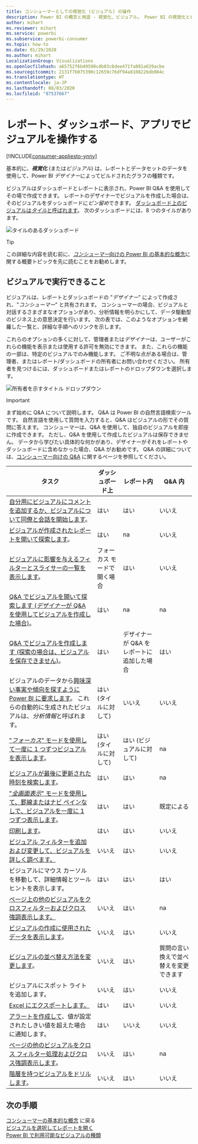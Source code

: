 ```yaml
---
title: コンシューマーとしての視覚化 (ビジュアル) の操作
description: Power BI の概念と用語 - 視覚化、ビジュアル。 Power BI の視覚化とビジュアルの概要。
author: mihart
ms.reviewer: mihart
ms.service: powerbi
ms.subservice: powerbi-consumer
ms.topic: how-to
ms.date: 01/29/2020
ms.author: mihart
LocalizationGroup: Visualizations
ms.openlocfilehash: a65752f6b49590c4b83c6dee471fa881a639acbe
ms.sourcegitcommit: 2131f7b075390c12659c76df94a8108226db084c
ms.translationtype: HT
ms.contentlocale: ja-JP
ms.lasthandoff: 08/03/2020
ms.locfileid: "87537667"
---
```

# <a name="interact-with-visuals-in-reports-dashboards-and-apps"></a>レポート、ダッシュボード、アプリでビジュアルを操作する

[!INCLUDE[consumer-appliesto-ynny](../includes/consumer-appliesto-ynny.md)]

基本的に、***視覚化*** (または*ビジュアル*) は、レポートとデータセットのデータを使用して、Power BI *デザイナー*によってビルドされたグラフの種類です。 

ビジュアルはダッシュボードとレポートに表示され、Power BI Q&A を使用してその場で作成できます。 レポートのデザイナーでビジュアルを作成した場合は、そのビジュアルをダッシュボードに*ピン留め*できます。 [ダッシュボード上のビジュアルは*タイル*と呼ばれます](end-user-tiles.md)。 次のダッシュボードには、8 つのタイルがあります。 

![タイルのあるダッシュボード](media/end-user-visualizations/power-bi-dashboard.png)

> [!TIP]
> この詳細な内容を読む前に、[*コンシューマー*向けの Power BI の基本的な概念](end-user-basic-concepts.md)に関する概要トピックを先に読むことをお勧めします。

## <a name="what-can-i-do-with-visuals"></a>ビジュアルで実行できること

ビジュアルは、レポートとダッシュボードの "*デザイナー*" によって作成され、"*コンシューマー*" と共有されます。 コンシューマーの場合、ビジュアルと対話するさまざまなオプションがあり、分析情報を明らかにして、データ駆動型のビジネス上の意思決定を行います。 次の表では、このようなオプションを網羅した一覧と、詳細な手順へのリンクを示します。

これらのオプションの多くに対して、管理者または*デザイナー*は、ユーザーがこれらの機能を表示または使用する許可を無効にできます。 また、これらの機能の一部は、特定のビジュアルでのみ機能します。  ご不明な点がある場合は、管理者、またはレポート/ダッシュボードの所有者にお問い合わせください。 所有者を見つけるには、ダッシュボードまたはレポートのドロップダウンを選択します。 

![所有者を示すタイトル ドロップダウン](media/end-user-visualizations/power-bi-owner.png)


> [!IMPORTANT]
> まず始めに Q&A について説明します。 Q&A は Power BI の自然言語検索ツールです。 自然言語を使用して質問を入力すると、Q&A はビジュアルの形でその質問に答えます。 コンシューマーは、Q&A を使用して、独自のビジュアルを即座に作成できます。 ただし、Q&A を使用して作成したビジュアルは保存できません。 データから学びたい具体的な何かがあり、デザイナーがそれをレポートやダッシュボードに含めなかった場合、Q&A がお勧めです。 Q&A の詳細については、[コンシューマー向けの Q&A](end-user-q-and-a.md) に関するページを参照してください。



|タスク  |ダッシュボード上  |レポート内  | Q&A 内
|---------|---------|---------|--------|
|[自分用にビジュアルにコメントを追加するか、ビジュアルについて同僚と会話を開始します](end-user-comment.md)。     |  はい       |   はい      |  いいえ  |
|[ビジュアルが作成されたレポートを開いて探索します](end-user-tiles.md)。     |    はい     |   na      |  いいえ |
|[ビジュアルに影響を与えるフィルターとスライサーの一覧を表示します](end-user-report-filter.md)。     |    フォーカス モードで開く場合     |   はい      |  いいえ |
|[Q&A でビジュアルを開いて探索します (*デザイナー*が Q&A を使用してビジュアルを作成した場合)](end-user-q-and-a.md)。     |   はい      |   na      |  na  |
|[Q&A でビジュアルを作成します (探索の場合は、ビジュアルを保存できません)](end-user-q-and-a.md)。     |   はい      |   デザイナーが Q&A をレポートに追加した場合      |  はい  |
|ビジュアルのデータから[興味深い事実や傾向を探すように Power BI に要求します](end-user-insights.md)。  これらの自動的に生成されたビジュアルは、*分析情報*と呼ばれます。     |    はい (タイルに対して)    |  いいえ       | いいえ   |
|["*フォーカス*" モードを使用して一度に 1 つずつビジュアルを表示します](end-user-focus.md)。     | はい (タイルに対して)        |   はい (ビジュアルに対して)      | na  |
|[ビジュアルが最後に更新された時刻を検索します](end-user-fresh.md)。     |  はい       |    はい     | na  |
|["*全画面表示*" モードを使用して、罫線またはナビ ペインなしで、ビジュアルを一度に 1 つずつ表示します](end-user-focus.md)。     |   はい      |  はい       | 既定による  |
|[印刷します](end-user-print.md)。     |  はい       |   はい      | いいえ  |
|[ビジュアル フィルターを追加および変更して、ビジュアルを詳しく調べます。](end-user-report-filter.md)     |    いいえ     |   はい      | いいえ  |
|ビジュアルにマウス カーソルを移動して、詳細情報とツールヒントを表示します。     |    はい     |   はい      | はい  |
|[ページ上の他のビジュアルをクロスフィルターおよびクロス強調表示します。](end-user-interactions.md)    |   いいえ      |   はい      | na  |
|[ビジュアルの作成に使用されたデータを表示します](end-user-show-data.md)。     |  いいえ       |   はい      | いいえ  |
| [ビジュアルの並べ替え方法を変更します](end-user-change-sort.md)。 | いいえ  | はい  | 質問の言い換えで並べ替えを変更できます  |
| ビジュアルにスポット ライトを追加します。 | いいえ  | はい  |  いいえ |
| [Excel にエクスポートします。](end-user-export.md) | はい | はい | いいえ|
| [アラートを作成して](end-user-alerts.md)、値が設定されたしきい値を超えた場合に通知します。  | はい  | いいえ  | いいえ |
| [ページの他のビジュアルをクロス フィルター処理およびクロス強調表示します](end-user-report-filter.md)。  | いいえ      | はい  | na |
| [階層を持つビジュアルをドリルします](end-user-drill.md)。  | いいえ  | はい   | いいえ |

## <a name="next-steps"></a>次の手順
[コンシューマーの基本的な概念](end-user-basic-concepts.md)  に戻る  
[ビジュアルを選択してレポートを開く](end-user-report-open.md)    
[Power BI で利用可能なビジュアルの種類](end-user-visual-type.md)